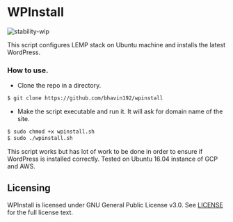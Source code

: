# WPInstall

![stability-wip](https://img.shields.io/badge/stability-work_in_progress-lightgrey.svg)


This script configures LEMP stack on Ubuntu machine and installs the latest WordPress.

### How to use.

- Clone the repo in a directory.
```sh
$ git clone https://github.com/bhavin192/wpinstall
```

- Make the script executable and run it. It will ask for domain name of the site.

```sh
$ sudo chmod +x wpinstall.sh
$ sudo ./wpinstall.sh
```

This script works but has lot of work to be done in order to ensure if WordPress is installed correctly. Tested on Ubuntu 16.04 instance of GCP and AWS. 

## Licensing

WPInstall is licensed under GNU General Public License v3.0. See [LICENSE](https://github.com/bhavin192/wpinstall/blob/master/LICENSE) for the full license text.
